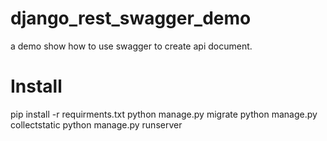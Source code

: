 # django_rest_swagger_demo
a demo show how to use swagger to create api document.

# Install
pip install -r requirments.txt
python manage.py migrate
python manage.py collectstatic 
python manage.py runserver
